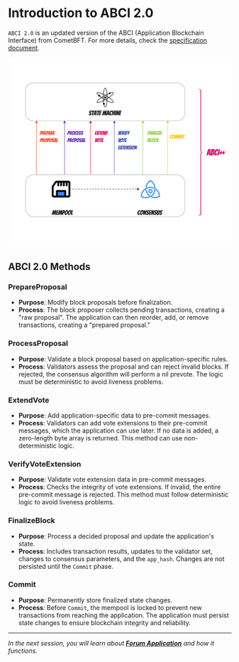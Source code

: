 # Introduction to ABCI 2.0

`ABCI 2.0` is an updated version of the ABCI (Application Blockchain Interface) from CometBFT. For more details, check the [specification document](https://docs.cometbft.com/v1.0/spec/abci/).

![ABCI 2.0](images/ABCI2.jpg)

## ABCI 2.0 Methods

### PrepareProposal

- **Purpose**: Modify block proposals before finalization.
- **Process**: The block proposer collects pending transactions, creating a "raw proposal". The application can then reorder, add, or remove transactions, creating a "prepared proposal."

### ProcessProposal

- **Purpose**: Validate a block proposal based on application-specific rules.
- **Process**: Validators assess the proposal and can reject invalid blocks. If rejected, the consensus algorithm will perform a nil prevote. The logic must be deterministic to avoid liveness problems.

### ExtendVote

- **Purpose**: Add application-specific data to pre-commit messages.
- **Process**: Validators can add vote extensions to their pre-commit messages, which the application can use later. If no data is added, a zero-length byte array is returned. This method can use non-deterministic logic.

### VerifyVoteExtension

- **Purpose**: Validate vote extension data in pre-commit messages.
- **Process**: Checks the integrity of vote extensions. If invalid, the entire pre-commit message is rejected. This method must follow deterministic logic to avoid liveness problems.

### FinalizeBlock

- **Purpose**: Process a decided proposal and update the application's state.
- **Process**: Includes transaction results, updates to the validator set, changes to consensus parameters, and the `app_hash`. Changes are not persisted until the `Commit` phase.

### Commit

- **Purpose**: Permanently store finalized state changes.
- **Process**: Before `Commit`, the mempool is locked to prevent new transactions from reaching the application. The application must persist state changes to ensure blockchain integrity and reliability.

---------------

*In the next session, you will learn about [**Forum Application**](2.intro-forumApp.md) and how it functions.*
